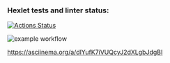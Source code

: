 ### Hexlet tests and linter status:
[![Actions Status](https://github.com/artemevpaul/java-project-71/actions/workflows/hexlet-check.yml/badge.svg)](https://github.com/artemevpaul/java-project-71/actions)

![example workflow](https://github.com/github/docs/actions/workflows/main.yml/badge.svg)



https://asciinema.org/a/dlYufK7iVUQcyJ2dXLgbJdgBI
